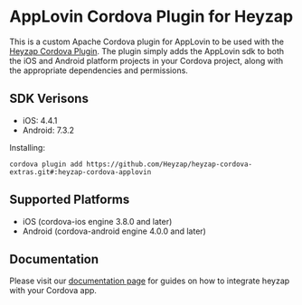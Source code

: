 AppLovin Cordova Plugin for Heyzap
==================================

This is a custom Apache Cordova plugin for AppLovin to be used with the [Heyzap Cordova Plugin](github.com/Heyzap/heyzap-cordova). The plugin simply adds the AppLovin sdk to both the iOS and Android platform projects in your Cordova project, along with the appropriate dependencies and permissions.

SDK Verisons
------------
- iOS: 4.4.1
- Android: 7.3.2

Installing:
```
cordova plugin add https://github.com/Heyzap/heyzap-cordova-extras.git#:heyzap-cordova-applovin
```

Supported Platforms
-------------------
- iOS (cordova-ios engine 3.8.0 and later)
- Android (cordova-android engine 4.0.0 and later)

Documentation
-------------
Please visit our [documentation page](https://developers.heyzap.com/docs/cordova_sdk_setup_and_requirements#step-2-choose-your-3rdparty-sdks-optional) for guides on how to integrate heyzap with your Cordova app.
